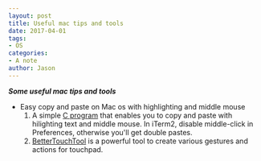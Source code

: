 ```yaml
---
layout: post
title: Useful mac tips and tools
date: 2017-04-01
tags:
- OS
categories:
- A note
author: Jason
---
```

<p><strong><em>Some useful mac tips and tools</em></strong></p>

* Easy copy and paste on Mac os with highlighting and middle mouse
    1. A simple [C program](https://github.com/rsmz/macpaste) that enables you to copy and paste with hilighting text and middle mouse. In iTerm2, disable middle-click in Preferences, otherwise you'll get double pastes.
    1. [BetterTouchTool](https://www.boastr.net/) is a powerful tool to create various gestures and actions for touchpad.
